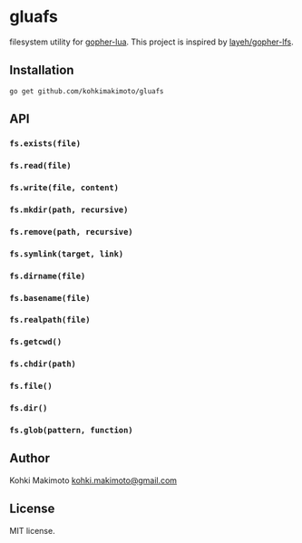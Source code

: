 # gluafs

filesystem utility for [gopher-lua](https://github.com/yuin/gopher-lua). This project is inspired by [layeh/gopher-lfs](https://github.com/layeh/gopher-lfs).

## Installation

```
go get github.com/kohkimakimoto/gluafs
```

## API

### `fs.exists(file)`

### `fs.read(file)`

### `fs.write(file, content)`

### `fs.mkdir(path, recursive)`

### `fs.remove(path, recursive)`

### `fs.symlink(target, link)`

### `fs.dirname(file)`

### `fs.basename(file)`

### `fs.realpath(file)`

### `fs.getcwd()`

### `fs.chdir(path)`

### `fs.file()`

### `fs.dir()`

### `fs.glob(pattern, function)`

## Author

Kohki Makimoto <kohki.makimoto@gmail.com>

## License

MIT license.
